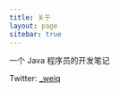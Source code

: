 ```yaml
---
title: 关于
layout: page
sitebar: true
---
```


一个 Java 程序员的开发笔记

Twitter: [_weiq](https://twitter.com/_weiq)
